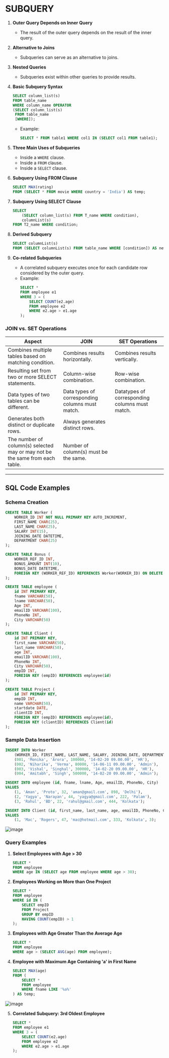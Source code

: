 # SUBQUERY 
1. **Outer Query Depends on Inner Query**
   - The result of the outer query depends on the result of the inner query.

2. **Alternative to Joins**
   - Subqueries can serve as an alternative to joins.

3. **Nested Queries**
   - Subqueries exist within other queries to provide results.

4. **Basic Subquery Syntax**
   ```sql
   SELECT column_list(s) 
   FROM table_name 
   WHERE column_name OPERATOR 
   (SELECT column_list(s) 
    FROM table_name 
    [WHERE]);
   ```
   - Example:
     ```sql
     SELECT * FROM table1 WHERE col1 IN (SELECT col1 FROM table1);
     ```

5. **Three Main Uses of Subqueries**
   - Inside a `WHERE` clause.
   - Inside a `FROM` clause.
   - Inside a `SELECT` clause.

6. **Subquery Using FROM Clause**
   ```sql
   SELECT MAX(rating) 
   FROM (SELECT * FROM movie WHERE country = 'India') AS temp;
   ```

7. **Subquery Using SELECT Clause**
   ```sql
   SELECT 
       (SELECT column_list(s) FROM T_name WHERE condition), 
       columnList(s) 
   FROM T2_name WHERE condition;
   ```

8. **Derived Subquery**
   ```sql
   SELECT columnList(s) 
   FROM (SELECT columnList(s) FROM table_name WHERE [condition]) AS new_table_name;
   ```

9. **Co-related Subqueries**
   - A correlated subquery executes once for each candidate row considered by the outer query.
   - Example:
     ```sql
     SELECT *
     FROM employee e1
     WHERE 3 = (
         SELECT COUNT(e2.age)
         FROM employee e2
         WHERE e2.age > e1.age
     );
     ```

### JOIN vs. SET Operations
| **Aspect**                     | **JOIN**                                        | **SET Operations**                          |
|--------------------------------|------------------------------------------------|--------------------------------------------|
| Combines multiple tables based on matching condition. | Combines results horizontally.               | Combines results vertically.               |
| Resulting set from two or more SELECT statements. | Column-wise combination.                     | Row-wise combination.                      |
| Data types of two tables can be different.      | Data types of corresponding columns must match. | Datatypes of corresponding columns must match. |
| Generates both distinct or duplicate rows.     | Always generates distinct rows.              |
| The number of column(s) selected may or may not be the same from each table. | Number of column(s) must be the same.       |

---

## SQL Code Examples

### Schema Creation

```sql
CREATE TABLE Worker (
    WORKER_ID INT NOT NULL PRIMARY KEY AUTO_INCREMENT,
    FIRST_NAME CHAR(25),
    LAST_NAME CHAR(25),
    SALARY INT(15),
    JOINING_DATE DATETIME,
    DEPARTMENT CHAR(25)
);

CREATE TABLE Bonus (
    WORKER_REF_ID INT,
    BONUS_AMOUNT INT(10),
    BONUS_DATE DATETIME,
    FOREIGN KEY (WORKER_REF_ID) REFERENCES Worker(WORKER_ID) ON DELETE CASCADE
);

CREATE TABLE employee (
    id INT PRIMARY KEY,
    fname VARCHAR(50),
    lname VARCHAR(50),
    Age INT,
    emailID VARCHAR(100),
    PhoneNo INT,
    City VARCHAR(50)
);

CREATE TABLE Client (
    id INT PRIMARY KEY,
    first_name VARCHAR(50),
    last_name VARCHAR(50),
    age INT,
    emailID VARCHAR(100),
    PhoneNo INT,
    City VARCHAR(50),
    empID INT,
    FOREIGN KEY (empID) REFERENCES employee(id)
);

CREATE TABLE Project (
    id INT PRIMARY KEY,
    empID INT,
    name VARCHAR(50),
    startdate DATE,
    clientID INT,
    FOREIGN KEY (empID) REFERENCES employee(id),
    FOREIGN KEY (clientID) REFERENCES Client(id)
);
```

### Sample Data Insertion

```sql
INSERT INTO Worker 
    (WORKER_ID, FIRST_NAME, LAST_NAME, SALARY, JOINING_DATE, DEPARTMENT) VALUES
    (001, 'Monika', 'Arora', 100000, '14-02-20 09.00.00', 'HR'),
    (002, 'Niharika', 'Verma', 80000, '14-06-11 09.00.00', 'Admin'),
    (003, 'Vishal', 'Singhal', 300000, '14-02-20 09.00.00', 'HR'),
    (004, 'Amitabh', 'Singh', 500000, '14-02-20 09.00.00', 'Admin');

INSERT INTO employee (id, fname, lname, Age, emailID, PhoneNo, City)
VALUES
    (1, 'Aman', 'Proto', 32, 'aman@gmail.com', 898, 'Delhi'),
    (2, 'Yagya', 'Narayan', 44, 'yagya@gmail.com', 222, 'Palam'),
    (3, 'Rahul', 'BD', 22, 'rahul@gmail.com', 444, 'Kolkata');

INSERT INTO Client (id, first_name, last_name, age, emailID, PhoneNo, City, empID)
VALUES
    (1, 'Mac', 'Rogers', 47, 'mac@hotmail.com', 333, 'Kolkata', 3);
```
![image](https://github.com/user-attachments/assets/044cb344-e7fe-4e3a-ba0b-69cfea9fcc70)

### Query Examples

1. **Select Employees with Age > 30**
   ```sql
   SELECT * 
   FROM employee 
   WHERE age IN (SELECT age FROM employee WHERE age > 30);
   ```

2. **Employees Working on More than One Project**
   ```sql
   SELECT * 
   FROM employee 
   WHERE id IN (
       SELECT empID 
       FROM Project 
       GROUP BY empID 
       HAVING COUNT(empID) > 1
   );
   ```

3. **Employees with Age Greater Than the Average Age**
   ```sql
   SELECT * 
   FROM employee 
   WHERE age > (SELECT AVG(age) FROM employee);
   ```

4. **Employee with Maximum Age Containing 'a' in First Name**
   ```sql
   SELECT MAX(age) 
   FROM (
       SELECT * 
       FROM employee 
       WHERE fname LIKE '%a%'
   ) AS temp;
   ```
![image](https://github.com/user-attachments/assets/a2fc462e-9136-441b-9d50-25531c05b7da)

5. **Correlated Subquery: 3rd Oldest Employee**
   ```sql
   SELECT *
   FROM employee e1
   WHERE 3 = (
       SELECT COUNT(e2.age)
       FROM employee e2
       WHERE e2.age > e1.age
   );
   ```
```


